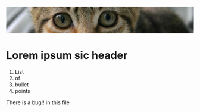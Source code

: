  ![banner](img/kitten.jpg)

 # Lorem ipsum sic header

1. List
2. of
3. bullet
4. points

<p> There is a bug!! in this file</p>


